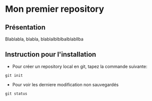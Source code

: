 # Mon premier repository

## Présentation
Blablabla, blabla, blablalblblbalblabllba

## Instruction pour l'installation
* Pour créer un repository local en git, tapez la commande suivante:
```shell
git init
```

* Pour voir les derniere modification non sauvegardés
```shell
git status
```
